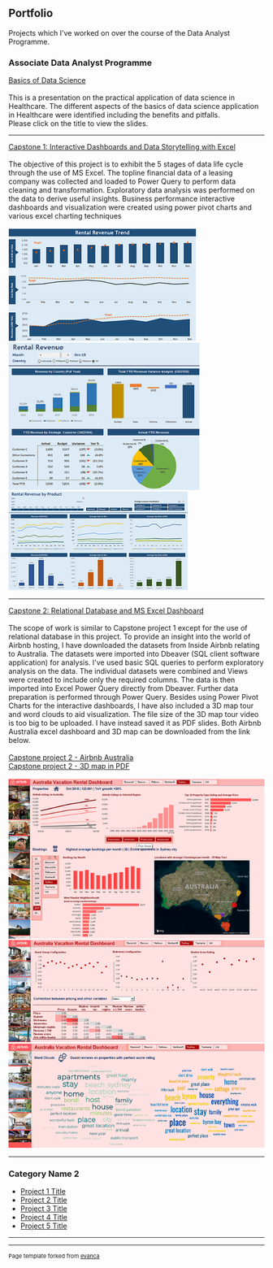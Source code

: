 ## Portfolio

Projects which I've worked on over the course of the Data Analyst Programme.


### Associate Data Analyst Programme

[Basics of Data Science](janiceding20.github.io/pdf/healthcare_analytics.pdf)
<br><br>
This is a presentation on the practical application of data science in Healthcare.
The different aspects of the basics of data science application in Healthcare were identified including the benefits and pitfalls.
<br>
Please click on the title to view the slides.

---
[Capstone 1: Interactive Dashboards and Data Storytelling with Excel](janiceding20.github.io/pdf/Capstone1_InteractiveDB.pdf)
<br><br>
The objective of this project is to exhibit the 5 stages of data life cycle through the use of MS Excel.
The topline financial data of a leasing company was collected and loaded to Power Query to perform data cleaning and transformation.
Exploratory data analysis was performed on the data to derive useful insights.
Business performance interactive dashboards and visualization were created using power pivot charts and various excel charting techniques
<br><br>
<img src="images/Capstone1_DB1.png?raw=true"/>
<img src="images/Capstone1_DB2.png?raw=true"/>
<img src="images/Capstone1_DB3.png?raw=true"/>

---
[Capstone 2: Relational Database and MS Excel Dashboard](https://github.com/janiceding20/Capstone-Project-2/blob/main/Airbnb%20Australia%20v5.xlsx)
<br><br>
The scope of work is similar to Capstone project 1 except for the use of relational database in this project.
To provide an insight into the world of Airbnb hosting, I have downloaded the datasets from Inside Airbnb relating to Australia.
The datasets were imported into Dbeaver (SQL client software application) for analysis.
I've used basic SQL queries to perform exploratory analysis on the data.  The individual datasets were combined and Views were created to include only the required columns.
The data is then imported into Excel Power Query directly from Dbeaver.  Further data preparation is performed through Power Query.
Besides using Power Pivot Charts for the interactive dashboards, I have also included a 3D map tour and word clouds to aid visualization.  The file size of the 3D map tour video is too big to be uploaded.  I have instead saved it as PDF slides.  Both Airbnb Australia excel dashboard and 3D map can be downloaded from the link below.
<br><br>
[Capstone project 2 - Airbnb Australia](https://github.com/janiceding20/Capstone-Project-2/blob/main/Airbnb%20Australia%20v5.xlsx) <br>
[Capstone project 2 - 3D map in PDF](janiceding20.github.io/pdf/Capstone2_3Dmap.pdf)
<br><br>
<img src="images/Capstone2_DB1.png?raw=true"/>
<img src="images/Capstone2_DB2.png?raw=true"/>
<img src="images/Capstone2_DB3.png?raw=true"/>

---

### Category Name 2

- [Project 1 Title](http://example.com/)
- [Project 2 Title](http://example.com/)
- [Project 3 Title](http://example.com/)
- [Project 4 Title](http://example.com/)
- [Project 5 Title](http://example.com/)

---




---
<p style="font-size:11px">Page template forked from <a href="https://github.com/evanca/quick-portfolio">evanca</a></p>
<!-- Remove above link if you don't want to attibute -->
